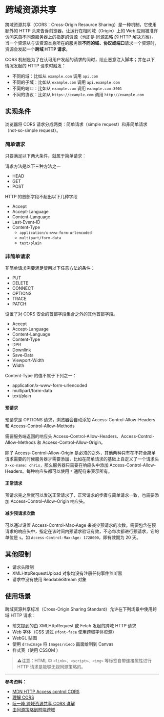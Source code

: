 # 跨域资源共享

跨域资源共享（CORS：Cross-Origin Resource Sharing）是一种机制，它使用额外的 HTTP 头来告诉浏览器，让运行在相同域（Origin）上的 Web 应用被准许访问来自不同源服务器上的指定的资源（也即是 [同源策略](../frontend-security/same-origin-policy.md) 的 HTTP 解决方案）。当一个资源从与该资源本身所在的服务器**不同的域、协议或端口**请求一个资源时，资源会发起一个**跨域 HTTP 请求**。

CORS 机制是为了在认可用户发起的请求的同时，阻止恶意注入脚本；并在以下情况发起的 HTTP 请求时触发：

* 不同的域：比如从 `example.com` 调用 `api.com`
* 不同的子域：比如从 `example.com` 调用 `api.example.com`
* 不同的端口：比如从 `example.com` 调用 `example.com:3001`
* 不同的协议：比如从 `https://example.com` 调用 `http://example.com`

## 实现条件

浏览器将 CORS 请求分成两类：简单请求（simple request）和非简单请求（not-so-simple request）。

### 简单请求

只要满足以下两大条件，就属于简单请求：

请求方法是以下三种方法之一
* HEAD
* GET
* POST

HTTP 的首部字段不超出以下几种字段
* Accept
* Accept-Language
* Content-Language
* Last-Event-ID
* Content-Type
  * `application/x-www-form-urlencoded`
  * `multipart/form-data`
  * `text/plain`

### 非简单请求

非简单请求需要满足使用以下任意方法的条件：

* PUT
* DELETE
* CONNECT
* OPTIONS
* TRACE
* PATCH

设置了对 CORS 安全的首部字段集合之外的其他首部字段。

* Accept
* Accept-Language
* Content-Language
* Content-Type
* DPR
* Downlink
* Save-Data
* Viewport-Width
* Width

Content-Type 的值不属于下列之一：

* application/x-www-form-urlencoded
* multipart/form-data
* text/plain

#### 预请求

预请求是 OPTIONS 请求，浏览器会自动添加 Access-Control-Allow-Headers 和 Access-Control-Allow-Methods

需要服务端返回的响应头 Access-Control-Allow-Headers、Access-Control-Allow-Methods 和 Access-Control-Allow-Origin。

除了 Access-Control-Allow-Origin 是必须的之外，其他两种只有在不符合简单请求需要的时候服务器才需要添加，比如在简单请求的基础上自定义了一个请求头 `X-xx-name: chris`，那么服务器只需要在响应头中添加 Access-Control-Allow-Headers。每种响应头都可以使用 `*` 通配符来表示所有。

#### 正常请求

预请求完之后就可以发送正常请求了，正常请求的步骤与简单请求一致，也需要添加 Access-Control-Allow-Origin 响应头。

#### 减少预请求次数

可以通过设置 Access-Control-Max-Aage 来减少预请求的次数，需要包含在预请求的响应头中，指定在该时间内预请求验证有效，不必每次都进行预请求，它的单位是 `s`。如 `Access-Control-Max-Age: 1728000`，即有效期为 20 天。

## 其他限制

* 请求头限制
* XMLHttpRequestUpload 对象均没有注册任何事件监听器
* 请求中没有使用 ReadableStream 对象

## 使用场景

跨域资源共享标准（Cross-Origin Sharing Standard）允许在下列场景中使用跨域 HTTP 请求：

* 前文提到的由 XMLHttpRequest 或 Fetch 发起的跨域 HTTP 请求
* Web 字体（CSS 通过 `@font-face` 使用跨域字体资源）
* WebGL 贴图
* 使用 `drawImage` 将 `Images/viedo` 画面绘制到 Canvas
* 样式表（使用 CSSOM ）

> ⚠️注意：HTML 中 `<link>`、`<script>`、`<img>` 等标签自带连接属性进行 HTTP 请求是能够无视同源策略的。

---

**参考资料：**

* [MDN HTTP Access control CORS](https://developer.mozilla.org/zh-CN/docs/Web/HTTP/Access_control_CORS)
* [理解 CORS](https://juejin.im/post/5a97b5a3f265da23766ab19a)
* [阮一峰 跨域资源共享 CORS 详解](http://www.ruanyifeng.com/blog/2016/04/cors.html)
* [由同源策略到前端跨域](https://juejin.im/post/58f816198d6d81005874fd97)